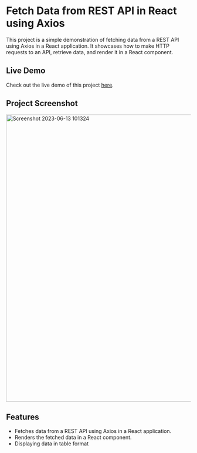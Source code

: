 # Fetch Data from REST API in React using Axios

This project is a simple demonstration of fetching data from a REST API using Axios in a React application. It showcases how to make HTTP requests to an API, retrieve data, and render it in a React component.

## Live Demo

Check out the live demo of this project [here](https://rest-api-axios-data-fetching.pages.dev/).

## Project Screenshot
<img width="780" alt="Screenshot 2023-06-13 101324" src="https://github.com/KiranThilak/REST-API-Axios-data-fetching/assets/91961344/22cdaa2c-3418-4bcb-928c-f88b121016b0">

## Features

- Fetches data from a REST API using Axios in a React application.
- Renders the fetched data in a React component.
- Displaying data in table format
